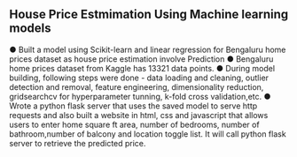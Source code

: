 ## House Price Estmimation Using Machine learning models
● Built a model using Scikit-learn and linear regression for Bengaluru home prices dataset as house price estimation involve Prediction 
● Bengaluru home prices dataset from Kaggle has 13321 data points.
● During model building, following steps were done - data loading and cleaning, outlier detection and removal, feature engineering, dimensionality reduction, gridsearchcv for hyperparameter tunning, k-fold cross validation,etc.
● Wrote a python flask server that uses the saved model to serve http requests and also built a website in html, css and javascript that allows users to enter home square ft area, number of bedrooms, number of bathroom,number of balcony and location toggle list. It will call python flask server to retrieve the predicted price.
